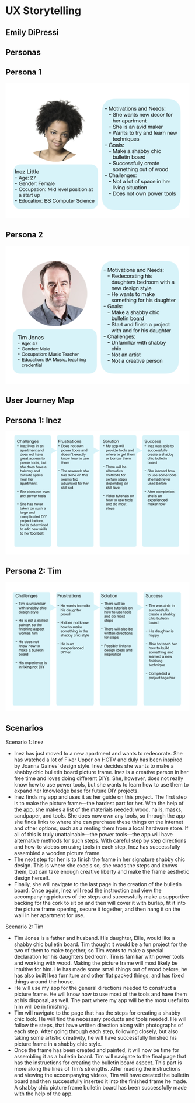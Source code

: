 # UX Storytelling

## Emily DiPressi 

## Personas 

## Persona 1 
![InezPersona](Inezpersona.png) 

## Persona 2 
![TimPersona](timpersona.png) 

## User Journey Map 

## Persona 1: Inez
![InezJourney](inezjourney.png)

## Persona 2: Tim
![TimJourney](timjourney.png) 

## Scenarios 
Scenario 1: Inez 
* Inez has just moved to a new apartment and wants to redecorate. She has watched a lot of Fixer Upper on HGTV and duly has been inspired by Joanna Gaines’ design style. Inez decides she wants to make a shabby chic bulletin board picture frame. Inez is a creative person in her free time and loves doing different DIYs. She, however, does not really know how to use power tools, but she wants to learn how to use them to expand her knowledge base for future DIY projects.
* Inez finds my app and uses it as her guide on this project. The first step is to make the picture frame—the hardest part for her. With the help of the app, she makes a list of the materials needed: wood, nails, masks, sandpaper, and tools. She does now own any tools, so through the app she finds links to where she can purchase these things on the internet and other options, such as a renting them from a local hardware store. If all of this is truly unattainable—the power tools—the app will have alternative methods for such steps. With careful step by step directions and how-to videos on using tools in each step, Inez has successfully assembled a wooden picture frame. 
* The next step for her is to finish the frame in her signature shabby chic design. This is where she excels so, she reads the steps and knows them, but can take enough creative liberty and make the frame aesthetic design herself. 
* Finally, she will navigate to the last page in the creation of the bulletin board. Once again, Inez will read the instruction and view the accompanying pictures of the steps and successfully make a supportive backing for the cork to sit on and then will cover it with burlap, fit it into the picture frame opening, secure it together, and then hang it on the wall in her apartment for use. 

Scenario 2: Tim 
* Tim Jones is a father and husband. His daughter, Ellie, would like a shabby chic bulletin board. Tim thought it would be a fun project for the two of them to make together, so Tim wants to make a special declaration for his daughters bedroom. Tim is familiar with power tools and working with wood. Making the picture frame will most likely be intuitive for him. He has made some small things out of wood before, he has also built Ikea furniture and other flat packed things, and has fixed things around the house. 
* He will use my app for the general directions needed to construct a picture frame. He will know how to use most of the tools and have them at his disposal, as well. The part where my app will be the most useful to him will be in finishing. 
* Tim will navigate to the page that has the steps for creating a shabby chic look. He will find the necessary products and tools needed. He will follow the steps, that have written direction along with photographs of each step. After going through each step, following closely, but also taking some artistic creativity, he will have successfully finished his picture frame in a shabby chic style. 
* Once the frame has been created and painted, it will now be time for assembling it as a bulletin board. Tim will navigate to the final page that has the instructions for creating the bulletin board aspect. This part is more along the lines of Tim’s strengths. After reading the instructions and viewing the accompanying videos, Tim will have created the bulletin board and then successfully inserted it into the finished frame he made. A shabby chic picture frame bulletin board has been successfully made with the help of the app. 

